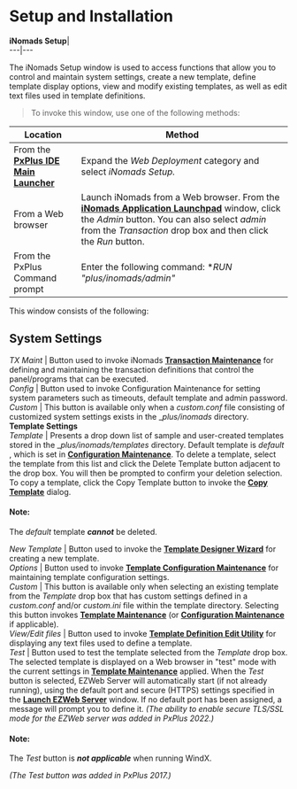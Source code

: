 # Setup and Installation

**iNomads Setup**|   
---|---  
  
The iNomads Setup window is used to access functions that allow you to control and maintain system settings, create a new template, define template display options, view and modify existing templates, as well as edit text files used in template definitions.

> To invoke this window, use one of the following methods:

**Location** |  **Method**  
---|---  
From the **[PxPlus IDE Main Launcher](../PxPlus%20IDE/IDE%20Main%20Launcher.md)** |  Expand the _Web Deployment_ category and select _iNomads Setup._  
From a Web browser |  Launch iNomads from a Web browser. From the **[iNomads Application Launchpad](iNOMADS%20Application%20Launchpad.md)** window, click the _Admin_ button. You can also select _admin_ from the _Transaction_ drop box and then click the _Run_ button.  
From the PxPlus Command prompt |  Enter the following command: **RUN "*plus/inomads/admin"**  
  
This window consists of the following:

**System Settings**  
---  
_TX Maint_ |  Button used to invoke iNomads **[Transaction Maintenance](Transaction%20Maintenance.md)** for defining and maintaining the transaction definitions that control the panel/programs that can be executed.  
_Config_ |  Button used to invoke Configuration Maintenance for setting system parameters such as timeouts, default template and admin password.  
_Custom_ |  This button is available only when a _custom.conf_ file consisting of customized system settings exists in the __plus/inomads_ directory.  
**Template Settings**  
_Template_ |  Presents a drop down list of sample and user-created templates stored in the __plus/inomads/templates_ directory. Default template is _default_ , which is set in **[Configuration Maintenance](System%20Configuration.md)**. To delete a template, select the template from this list and click the Delete Template button adjacent to the drop box. You will then be prompted to confirm your deletion selection. To copy a template, click the Copy Template button to invoke the **[Copy Template](Copy%20Template.md)** dialog.

#### **Note:**  
The _default_ template **_cannot_** be deleted.  
  
_New Template_ |  Button used to invoke the **[Template Designer Wizard](Template%20Designer%20Wizard.md)** for creating a new template.  
_Options_ |  Button used to invoke **[Template Configuration Maintenance](Template%20Configuration.md)** for maintaining template configuration settings.  
_Custom_ |  This button is available only when selecting an existing template from the _Template_ drop box that has custom settings defined in a _custom.conf_ and/or _custom.ini_ file within the template directory. Selecting this button invokes **[Template Maintenance](Template%20Maintenance.md)** (or **[Configuration Maintenance](System%20Configuration.md)** if applicable).  
_View/Edit files_ |  Button used to invoke **[Template Definition Edit Utility](Template%20Definition%20Edit.md)** for displaying any text files used to define a template.  
_Test_ |  Button used to test the template selected from the _Template_ drop box. The selected template is displayed on a Web browser in "test" mode with the current settings in **[Template Maintenance](Template%20Maintenance.md)** applied. When the _Test_ button is selected, EZWeb Server will automatically start (if not already running), using the default port and secure (HTTPS) settings specified in the **[Launch EZWeb Server](../EZWebServer/EZweb%20Introduction.htm#Mark1)** window. If no default port has been assigned, a message will prompt you to define it. _(The ability to enable secure TLS/SSL mode for the EZWeb server was added in PxPlus 2022.)_

#### **Note:**  
The _Test_ button is **_not applicable_** when running WindX.

_(The Test button was added in PxPlus 2017.)_
